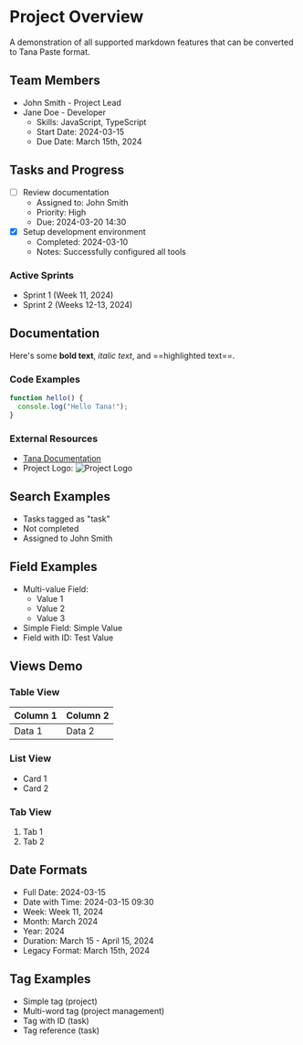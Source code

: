 # Project Overview

A demonstration of all supported markdown features that can be converted to Tana Paste format.

## Team Members

- John Smith - Project Lead
- Jane Doe - Developer
  - Skills: JavaScript, TypeScript
  - Start Date: 2024-03-15
  - Due Date: March 15th, 2024

## Tasks and Progress

- [ ] Review documentation
  - Assigned to: John Smith
  - Priority: High
  - Due: 2024-03-20 14:30
- [x] Setup development environment
  - Completed: 2024-03-10
  - Notes: Successfully configured all tools

### Active Sprints

- Sprint 1 (Week 11, 2024)
- Sprint 2 (Weeks 12-13, 2024)

## Documentation

Here's some **bold text**, *italic text*, and ==highlighted text==.

### Code Examples

```typescript
function hello() {
  console.log("Hello Tana!");
}
```

### External Resources

- [Tana Documentation](https://tana.inc/docs)
- Project Logo: ![Project Logo](https://example.com/logo.png)

## Search Examples

- Tasks tagged as "task"
- Not completed
- Assigned to John Smith

## Field Examples

- Multi-value Field:
  - Value 1
  - Value 2
  - Value 3
- Simple Field: Simple Value
- Field with ID: Test Value

## Views Demo

### Table View

| Column 1 | Column 2 |
|----------|----------|
| Data 1   | Data 2   |

### List View

- Card 1
- Card 2

### Tab View

1. Tab 1
2. Tab 2

## Date Formats

- Full Date: 2024-03-15
- Date with Time: 2024-03-15 09:30
- Week: Week 11, 2024
- Month: March 2024
- Year: 2024
- Duration: March 15 - April 15, 2024
- Legacy Format: March 15th, 2024

## Tag Examples

- Simple tag (project)
- Multi-word tag (project management)
- Tag with ID (task)
- Tag reference (task) 